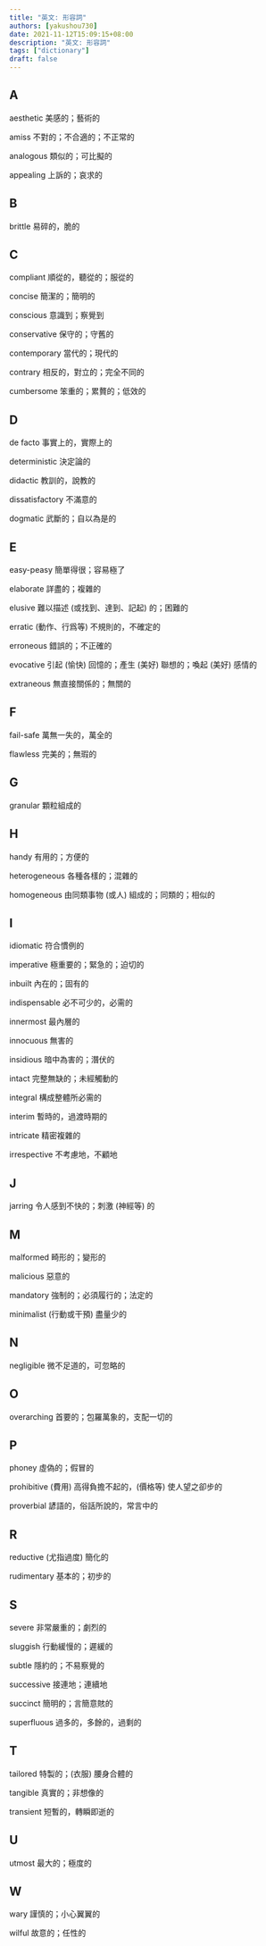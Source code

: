 ```yaml
---
title: "英文: 形容詞"
authors: [yakushou730]
date: 2021-11-12T15:09:15+08:00
description: "英文: 形容詞"
tags: ["dictionary"]
draft: false
---
```

## A
aesthetic 美感的；藝術的

amiss 不對的；不合適的；不正常的

analogous 類似的；可比擬的

appealing 上訴的；哀求的

## B
brittle 易碎的，脆的

## C
compliant 順從的，聽從的；服從的

concise 簡潔的；簡明的

conscious 意識到；察覺到

conservative 保守的；守舊的

contemporary 當代的；現代的

contrary 相反的，對立的；完全不同的

cumbersome 笨重的；累贅的；低效的

## D
de facto 事實上的，實際上的

deterministic 決定論的

didactic 教訓的，說教的

dissatisfactory 不滿意的

dogmatic 武斷的；自以為是的

## E
easy-peasy 簡單得很；容易極了

elaborate 詳盡的；複雜的

elusive 難以描述 (或找到、達到、記起) 的；困難的

erratic (動作、行爲等) 不規則的，不確定的

erroneous 錯誤的；不正確的

evocative 引起 (愉快) 回憶的；產生 (美好) 聯想的；喚起 (美好) 感情的

extraneous 無直接關係的；無關的

## F
fail-safe 萬無一失的，萬全的

flawless 完美的；無瑕的

## G
granular 顆粒組成的

## H
handy 有用的；方便的

heterogeneous 各種各樣的；混雜的

homogeneous 由同類事物 (或人) 組成的；同類的；相似的

## I
idiomatic 符合慣例的

imperative 極重要的；緊急的；迫切的

inbuilt 內在的；固有的

indispensable 必不可少的，必需的

innermost 最內層的

innocuous 無害的

insidious 暗中為害的；潛伏的

intact 完整無缺的；未經觸動的

integral 構成整體所必需的

interim 暫時的，過渡時期的

intricate 精密複雜的

irrespective 不考慮地，不顧地

## J
jarring 令人感到不快的；刺激 (神經等) 的

## M
malformed 畸形的；變形的

malicious 惡意的

mandatory 強制的；必須履行的；法定的

minimalist (行動或干預) 盡量少的

## N
negligible 微不足道的，可忽略的

## O
overarching 首要的；包羅萬象的，支配一切的

## P
phoney 虛偽的；假冒的

prohibitive (費用) 高得負擔不起的，(價格等) 使人望之卻步的

proverbial 諺語的，俗話所說的，常言中的

## R
reductive (尤指過度) 簡化的

rudimentary 基本的；初步的

## S
severe 非常嚴重的；劇烈的

sluggish 行動緩慢的；遲緩的

subtle 隱約的；不易察覺的

successive 接連地；連續地

succinct 簡明的；言簡意賅的

superfluous 過多的，多餘的，過剩的

## T
tailored 特製的；(衣服) 腰身合體的

tangible 真實的；非想像的

transient 短暫的，轉瞬即逝的

## U
utmost 最大的；極度的

## W
wary 謹慎的；小心翼翼的

wilful 故意的；任性的
